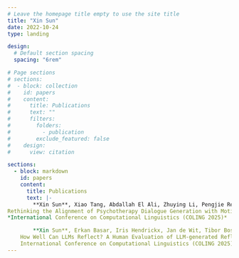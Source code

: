 ```yaml
---
# Leave the homepage title empty to use the site title
title: "Xin Sun"
date: 2022-10-24
type: landing

design:
  # Default section spacing
  spacing: "6rem"

# Page sections
# sections:
#  - block: collection
#    id: papers
#    content:
#      title: Publications
#      text: ""
#      filters:
#        folders:
#          - publication
#        exclude_featured: false
#    design:
#      view: citation

sections:
  - block: markdown
    id: papers
    content:
      title: Publications
      text: |-
        **Xin Sun**, Xiao Tang, Abdallah El Ali, Zhuying Li, Pengjie Ren, Jan de Wit, Jiahuan Pei, Jos Bosch.  
Rethinking the Alignment of Psychotherapy Dialogue Generation with Motivational Interviewing Strategies.  
*International Conference on Computational Linguistics (COLING 2025)*

        **Xin Sun**, Erkan Basar, Iris Hendrickx, Jan de Wit, Tibor Bosse, Gert-Jan De Bruijn, Jos A.Bosch, Emiel Krahmer. 
    How Well Can LLMs Reflect? A Human Evaluation of LLM-generated Reflections for Motivational Interviewing Dialogues. 
    International Conference on Computational Linguistics (COLING 2025) 
---
```

